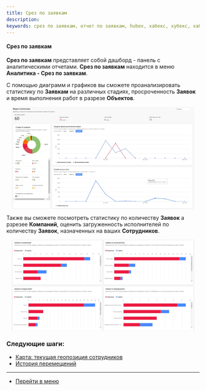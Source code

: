 ```yaml
---
title: Срез по заявкам
description:
keywords: срез по заявкам, отчет по заявкам, hubex, хабекс, хубекс, хабикс
---
```


#### Срез по заявкам

<html>
<meta charset="utf-8">

</html>
<body>
<p><strong>Срез по заявкам</strong> представляет собой дашборд - панель с аналитическими отчетами. <strong>Срез по заявкам</strong> находится в меню
    <strong>Аналитика - Срез по заявкам</strong>.</p>
<p>С помощью диаграмм и графиков вы сможете проанализировать статистику по <strong>Заявкам</strong> на различных стадиях, просроченность <strong>Заявок</strong> и время выполнения работ в разрезе <strong>Объектов</strong>.
   </p>

<div>
    <img style="margin: 0 auto; display: block; max-width: 95%;"
         src="/attachments/images/FAQ/USER/TicketsReport/Report1.jpg"/>
</div>
<p> Также вы сможете посмотреть статистику по количеству <strong>Заявок</strong> а рзрезее <strong>Компаний</strong>, оценить загруженность исполнителей по
    количеству <strong>Заявок</strong>, назначенных на ваших <strong>Сотрудников</strong>.</p>
<p><div>
    <img style="margin: 0 auto; display: block; max-width: 95%;"
         src="/attachments/images/FAQ/USER/TicketsReport/Report2.jpg"/>
</div>
</p>

</body>

### Следующие шаги:
- [Карта: текущая геопозиция сотрудников](./GeoPosition.md)
- [История перемещений](./Geotracking.md)

___
- [Перейти в меню](http://wiki.hubex.ru)
